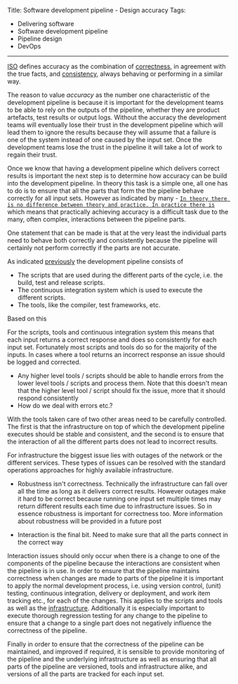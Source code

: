 Title: Software development pipeline - Design accuracy
Tags:
  - Delivering software
  - Software development pipeline
  - Pipeline design
  - DevOps
---

[ISO](https://en.wikipedia.org/wiki/Accuracy_and_precision#ISO_definition_.28ISO_5725.29) defines
accuracy as the combination of [correctness](http://dictionary.cambridge.org/dictionary/english/correct?q=correctness),
in agreement with the true facts, and [consistency](http://dictionary.cambridge.org/dictionary/english/consistency),
always behaving or performing in a similar way.

The reason to value *accuracy* as the number one characteristic of the development pipeline is
because it is important for the development teams to be able to rely on the outputs of the
pipeline, whether they are product artefacts, test results or output logs. Without the accuracy
the development teams will eventually lose their trust in the development pipeline which will
lead them to ignore the results because they will assume that a failure is one of the system
instead of one caused by the input set. Once the development teams lose the trust in the
pipeline it will take a lot of work to regain their trust.

Once we know that having a development pipeline which delivers correct results is important the
next step is to determine how accuracy can be build into the development pipeline.
In theory this task is a simple one, all one has to do is to ensure that all the parts that form the the
pipeline behave correctly for all input sets. However as indicated by many -
[`In theory there is no difference between theory and practice. In practice there is`](http://wiki.c2.com/?DifferenceBetweenTheoryAndPractice)
which means that practically achieving accuracy is a difficult task due to the
many, often complex, interactions between the pipeline parts.

One statement that can be made is that at the very least the individual parts need
to behave both correctly and consistently because the pipeline will certainly not
perform correctly if the parts are not accurate.

As indicated [previously](Software-development-pipeline-Design-introduction.html) the
development pipeline consists of

- The scripts that are used during the different parts of the cycle, i.e. the build, test
  and release scripts.
- The continuous integration system which is used to execute the different scripts.
- The tools, like the compiler, test frameworks, etc.

Based on this








For the scripts, tools and continuous integration system this means that each input returns a
correct response and does so consistently for each input set. Fortunately most scripts
and tools do so for the majority of the inputs.
In cases where a tool returns an incorrect response an issue should be logged and corrected.

- Any higher level tools / scripts should be able to handle errors from the lower level tools / scripts
  and process them. Note that this doesn't mean that the higher level tool / script should fix the issue,
  more that it should respond consistently
- How do we deal with errors etc.?


With the tools taken care of two other areas need to be carefully controlled. The first is
that the infrastructure on top of which the development pipeline executes should be stable
and consistent, and the second is to ensure that the interaction of all the different parts
does not lead to incorrect results.





For infrastructure the biggest issue lies with outages of the network or the different
services. These types of issues can be resolved with the standard operations approaches
for highly available infrastructure.

- Robustness isn't correctness. Technically the infrastructure can fall over all the time as long as it
  delivers correct results. However outages make it hard to be correct because running one input set multiple
  times may return different results each time due to infrastructure issues. So in essence robustness is
  important for correctness too. More information about robustness will be provided in a future post



- Interaction is the final bit. Need to make sure that all the parts connect in
  the correct way

Interaction issues should only occur when there is a change to one of the components of
the pipeline because the interactions are consistent when the pipeline is in use.
In order to ensure that the pipeline maintains correctness when changes are made to parts of the
pipeline it is important to apply the normal development process, i.e. using version control,
(unit) testing, continuous integration, delivery or deployment, and work item tracking etc.,
for each of the changes. This applies to the scripts and tools as well as the
[infrastructure](https://en.wikipedia.org/wiki/Infrastructure_as_Code). Additionally it
is especially important to execute thorough regression testing for any change to the
pipeline to ensure that a change to a single part does not negatively influence the
correctness of the pipeline.

Finally in order to ensure that the correctness of the pipeline can be maintained, and improved
if required, it is sensible to provide monitoring of the pipeline and the underlying infrastructure
as well as ensuring that all parts of the pipeline are versioned, tools and infrastructure alike,
and versions of all the parts are tracked for each input set.
